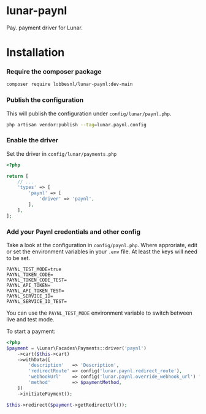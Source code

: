 # lunar-paynl
Pay. payment driver for Lunar.

# Installation

### Require the composer package

```sh
composer require lobbesnl/lunar-paynl:dev-main
```

### Publish the configuration

This will publish the configuration under `config/lunar/paynl.php`.

```bash
php artisan vendor:publish --tag=lunar.paynl.config
```

### Enable the driver

Set the driver in `config/lunar/payments.php`

```php
<?php

return [
    // ...
    'types' => [
        'paynl' => [
            'driver' => 'paynl',
        ],
    ],
];
```

### Add your Paynl credentials and other config

Take a look at the configuration in `config/paynl.php`. Where approriate, edit or set the environment variables in your `.env` file. At least the keys will need to be set.

```dotenv
PAYNL_TEST_MODE=true
PAYNL_TOKEN_CODE=
PAYNL_TOKEN_CODE_TEST=
PAYNL_API_TOKEN=
PAYNL_API_TOKEN_TEST=
PAYNL_SERVICE_ID=
PAYNL_SERVICE_ID_TEST=
```

You can use the `PAYNL_TEST_MODE` environment variable to switch between live and test mode.

To start a payment:
```php
<?php
$payment = \Lunar\Facades\Payments::driver('paynl')
    ->cart($this->cart)
    ->withData([
        'description'   => 'Description',
        'redirectRoute' => config('lunar.paynl.redirect_route'),
        'webhookUrl'    => config('lunar.paynl.override_webhook_url') ?: route(config('lunar.paynl.webhook_route')),
        'method'        => $paymentMethod,
    ])
    ->initiatePayment();

$this->redirect($payment->getRedirectUrl());
```
